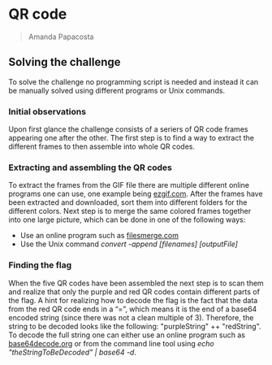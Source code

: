 # QR code 

> Amanda Papacosta

## Solving the challenge

To solve the challenge no programming script is needed and instead it can be manually solved using different programs or Unix commands.

### Initial observations
Upon first glance the challenge consists of a seriers of QR code frames appearing one after the other. The first step is to find a way to extract the different frames to then assemble into whole QR codes.

### Extracting and assembling the QR codes

To extract the frames from the GIF file there are multiple different online programs one can use, one example being [ezgif.com](https://ezgif.com/). After the frames have been extracted and downloaded, sort them into different folders for the different colors. Next step is to merge the same colored frames together into one large picture, which can be done in one of the following ways:

* Use an online program such as [filesmerge.com](https://www.filesmerge.com/merge-images)
* Use the Unix command *convert -append [filenames] [outputFile]* 

### Finding the flag

When the five QR codes have been assembled the next step is to scan them and realize that only the purple and red QR codes contain different parts of the flag. A hint for realizing how to decode the flag is the fact that the data from the red QR code ends in a “=”, which means it is the end of a base64 encoded string (since there was not a clean multiple of 3). Therefore, the string to be decoded looks like the following: "purpleString" ++ "redString". To decode the full string one can either use an online program such as [base64decode.org](https://www.base64decode.org/) or from the command line tool using *echo "theStringToBeDecoded" | base64 -d*.

